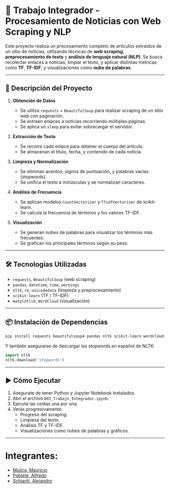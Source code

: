 # 🧠 Trabajo Integrador - Procesamiento de Noticias con Web Scraping y NLP

Este proyecto realiza un procesamiento completo de artículos extraídos de un sitio de noticias, utilizando técnicas de **web scraping**, **preprocesamiento de texto** y **análisis de lenguaje natural (NLP)**. Se busca recolectar enlaces a noticias, limpiar el texto, y aplicar distintas métricas como **TF**, **TF-IDF**, y visualizaciones como **nube de palabras**.

---

## 📌 Descripción del Proyecto

1. **Obtención de Datos**
   - Se utiliza `requests` + `BeautifulSoup` para realizar scraping de un sitio web con paginación.
   - Se extraen enlaces a noticias recorriendo múltiples páginas.
   - Se aplica un `sleep` para evitar sobrecargar el servidor.

2. **Extracción de Texto**
   - Se recorre cada enlace para obtener el cuerpo del artículo.
   - Se almacenan el título, fecha, y contenido de cada noticia.

3. **Limpieza y Normalización**
   - Se eliminan acentos, signos de puntuación, y palabras vacías (stopwords).
   - Se unifica el texto a minúsculas y se normalizan caracteres.

4. **Análisis de Frecuencia**
   - Se aplican modelos `CountVectorizer` y `TfidfVectorizer` de scikit-learn.
   - Se calcula la frecuencia de términos y los valores TF-IDF.

5. **Visualización**
   - Se generan nubes de palabras para visualizar los términos más frecuentes.
   - Se grafican los principales términos según su peso.

---

## 🛠️ Tecnologías Utilizadas

- `requests`, `BeautifulSoup` (web scraping)
- `pandas`, `datetime`, `time`, `warnings`
- `nltk`, `re`, `unicodedata` (limpieza y preprocesamiento)
- `scikit-learn` (TF / TF-IDF)
- `matplotlib`, `WordCloud` (visualización)

---

## 📦 Instalación de Dependencias

```bash
pip install requests beautifulsoup4 pandas nltk scikit-learn wordcloud matplotlib
```

Y también asegurarse de descargar las stopwords en español de NLTK:

```python
import nltk
nltk.download('stopwords')
```

---

## ▶️ Cómo Ejecutar

1. Asegurate de tener Python y Jupyter Notebook instalados.
2. Abrí el archivo `003_Trabajo_Integrador.ipynb`.
3. Ejecutá las celdas una por una.
4. Verás progresivamente:
   - Progreso del scraping.
   - Limpieza del texto.
   - Análisis TF y TF-IDF.
   - Visualizaciones como nubes de palabras y gráficos.

---

# Integrantes:

* [Mujica, Mauricio](https://github.com/mauriciomujica/)
*	[Poblete, Alfredo](https://github.com/AlfredoPoblete/)
*	[Schiariti, Alejandro](https://github.com/Nulltheory)
